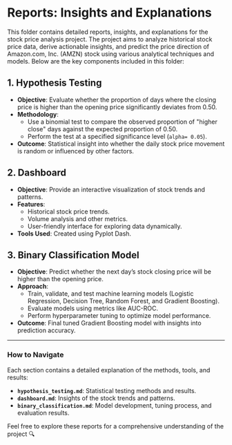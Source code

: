 # Reports: Insights and Explanations

This folder contains detailed reports, insights, and explanations for the stock price analysis project. The project aims to analyze historical stock price data, derive actionable insights, and predict the price direction of Amazon.com, Inc. (AMZN) stock using various analytical techniques and models. Below are the key components included in this folder:


## 1. **Hypothesis Testing**  
   - **Objective**: Evaluate whether the proportion of days where the closing price is higher than the opening price significantly deviates from 0.50.  
   - **Methodology**:  
     - Use a binomial test to compare the observed proportion of "higher close" days against the expected proportion of 0.50.  
     - Perform the test at a specified significance level (`alpha= 0.05`).  
   - **Outcome**: Statistical insight into whether the daily stock price movement is random or influenced by other factors.  

## 2. **Dashboard**
   - **Objective**: Provide an interactive visualization of stock trends and patterns.
   - **Features**:
     - Historical stock price trends.
     - Volume analysis and other metrics.
     - User-friendly interface for exploring data dynamically.
   - **Tools Used**: Created using Pyplot Dash.

## 3. **Binary Classification Model**
   - **Objective**: Predict whether the next day’s stock closing price will be higher than the opening price.
   - **Approach**:
     - Train, validate, and test machine learning models (Logistic Regression, Decision Tree, Random Forest, and Gradient Boosting).
     - Evaluate models using metrics like AUC-ROC.
     - Perform hyperparameter tuning to optimize model performance.
   - **Outcome**: Final tuned Gradient Boosting model with insights into prediction accuracy.

---

### How to Navigate
Each section contains a detailed explanation of the methods, tools, and results:
- **`hypothesis_testing.md`**: Statistical testing methods and results.
- **`dashboard.md`**: Insights of the  stock trends and patterns.
- **`binary_classification.md`**: Model development, tuning process, and evaluation results.

Feel free to explore these reports for a comprehensive understanding of the project 🔍

